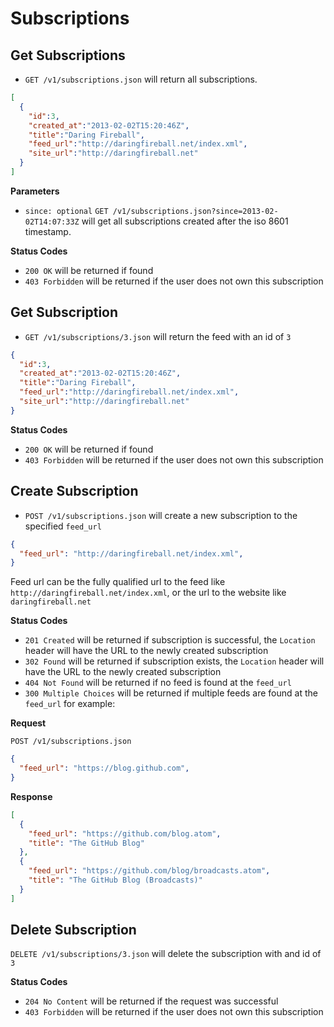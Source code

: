 Subscriptions
=============

Get Subscriptions
-----------------

 - `GET /v1/subscriptions.json` will return all subscriptions.

```json
[
  {
    "id":3,
    "created_at":"2013-02-02T15:20:46Z",
    "title":"Daring Fireball",
    "feed_url":"http://daringfireball.net/index.xml",
    "site_url":"http://daringfireball.net"
  }
]
```

**Parameters**

 - `since: optional` `GET /v1/subscriptions.json?since=2013-02-02T14:07:33Z` will get all subscriptions created after the iso 8601 timestamp.

**Status Codes**

- `200 OK` will be returned if found
- `403 Forbidden` will be returned if the user does not own this subscription
 
 
Get Subscription
----------------

- `GET /v1/subscriptions/3.json` will return the feed with an id of `3`

```json
{
  "id":3,
  "created_at":"2013-02-02T15:20:46Z",
  "title":"Daring Fireball",
  "feed_url":"http://daringfireball.net/index.xml",
  "site_url":"http://daringfireball.net"
}
```

**Status Codes**

- `200 OK` will be returned if found
- `403 Forbidden` will be returned if the user does not own this subscription

Create Subscription
-------------------

- `POST /v1/subscriptions.json` will create a new subscription to the specified `feed_url`

```json
{
  "feed_url": "http://daringfireball.net/index.xml",
}
```

Feed url can be the fully qualified url to the feed like `http://daringfireball.net/index.xml`, or the url to the website like `daringfireball.net`

**Status Codes**

- `201 Created` will be returned if subscription is successful, the `Location` header will have the URL to the newly created subscription
- `302 Found` will be returned if subscription exists, the `Location` header will have the URL to the newly created subscription
- `404 Not Found` will be returned if no feed is found at the `feed_url`
- `300 Multiple Choices` will be returned if multiple feeds are found at the `feed_url` for example: 

**Request**

`POST /v1/subscriptions.json`

```json
{
  "feed_url": "https://blog.github.com",
}
```

**Response**

```json
[
  {
    "feed_url": "https://github.com/blog.atom",
    "title": "The GitHub Blog"
  },
  {
    "feed_url": "https://github.com/blog/broadcasts.atom",
    "title": "The GitHub Blog (Broadcasts)"
  }
]
```

Delete Subscription
-------------------

`DELETE /v1/subscriptions/3.json` will delete the subscription with and id of `3`

**Status Codes**

- `204 No Content` will be returned if the request was successful
- `403 Forbidden` will be returned if the user does not own this subscription